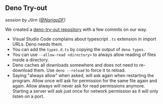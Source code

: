 ## Deno Try-out

_session by Jörn ([@NarigoDF](https://twitter.com/NarigoDF))_

We created a [deno-try-out repository](https://github.com/Narigo/deno-try-out) with a few commits on our way.

- Visual Studio Code complains about typescript `.ts` extension in import URLs.
  Deno needs them.
- You can add the `types.d.ts` by copying the output of `deno types`.
- You can use `--allow-read <directory>` to always allow reading of files inside
  a directory.
- Deno caches all downloads somewhere and does not need to re-download them. Use
  `deno --reload` to force it to reload.
- Saying "always allow" when asked, will ask again when restarting the program.
  Allow once will ask for permission for the same file again and again. Allow
  always will never ask for read permissions anymore. Starting a server will ask
  just once for network permission as it will only listen on a port.
